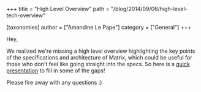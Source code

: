 +++
title = "High Level Overview"
path = "/blog/2014/09/06/high-level-tech-overview"

[taxonomies]
author = ["Amandine Le Pape"]
category = ["General"]
+++

Hey,

We realized we're missing a high level overview highlighting the key points of the specifications and architecture of Matrix, which could be useful for those who don't feel like going straight into the specs. So here is a <a href="http://matrix.org/blog/wp-content/uploads/2014/09/Introducing-matrix.pdf">quick presentation</a> to fill in some of the gaps!

Please fire away with any questions :)
